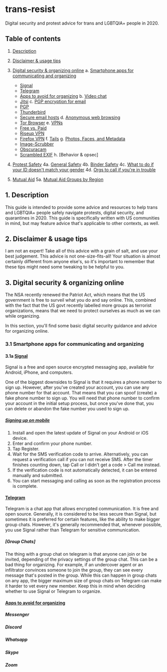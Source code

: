 # trans-resist
Digital security and protest advice for trans and LGBTQIA+ people in 2020.

## Table of contents

1. [ Description ](#desc)
2. [ Disclaimer & usage tips](#usage)
3. [Digital security & organizing online](#digisec)
  a. [Smartphone apps for communicating and organizing](#smartphone)
    * [Signal](#signal)
    * [Telegram](#telegram)
    * [Apps to avoid for organizing](#badapps)
  b. [Video chat](#vidchat)
    * [Jitsi](#jitsi)
  c. [PGP encryption for email](#pgpemail)
    * [PGP](#pgp)
    * [Thunderbird](#thunderbird)
    * [Secure email hosts](#secmail)
  d. [Anonymous web browsing](#anonweb)
    * [Tor Browser](#torbrowser)
  e. [VPNs](#vpn)
    * [Free vs. Paid](freevpaidvpn)
    * [Riseup VPN](#riseupvpn)
    * [Firefox VPN](#firefoxvpn)
  f. [Tails](#tails)
  g. [Photos, Faces, and Metadata](#photosmeta)
    * [Image-Scrubber](#imagescrubber)
    * [Obscuracam](#obscuracam)
    * [Scrambled EXIF](#scrambled)
  h. [Behavior & opsec]
  
4. [Protest Safety](#protestsafety)
  4a. [General Safety](#gensafety)
  4b. [Binder Safety](#binders)
  4c. [What to do if your ID doesn't match your gender](#govtid)
  4d. [Orgs to call if you're in trouble](#orgstocall)
  
5. [Mutual Aid](#mutaid)
  5a. [Mutual Aid Groups by Region](#mutaidreg)

<a name="desc"></a>
## 1. Description

This guide is intended to provide some advice and resources to help trans and LGBTQIA+ people safely navigate protests, digital security, and quarantines in 2020. This guide is specifically written with US communities in mind, but may feature advice that's applicable to other contexts, as well.

<a name="usage"></a>
## 2. Disclaimer & usage tips

I am not an expert! Take all of this advice with a grain of salt, and use your best judgement. 
This advice is not one-size-fits-all! Your situation is almost certainly different from anyone else's, so it's important to remember that these tips might need some tweaking to be helpful to you.

<a name="digisec"></a>
## 3. Digital security & organizing online

The NSA recently renewed the Patriot Act, which means that the US government is free to surveil what you do and say online. This, combined with the fact that the US govt recently labelled more groups as terrorist organizations, means that we need to protect ourselves as much as we can while organizing.

In this section, you'll find some basic digital security guidance and advice for organizing online.

<a name="smartphone"></a>
### 3.1 Smartphone apps for communicating and organizing

<a name="signal"></a>
#### 3.1a [Signal](https://signal.org/download/)

Signal is a free and open source encrypted messaging app, available for Android, iPhone, and computers.

One of the biggest downsides to Signal is that it requires a phone number to sign up. However, after you've created your account, you can use any phone number for that account. That means that you can spoof (create) a fake phone number to sign up. You will need that phone number to confirm your account in the initial setup process, but once you've done that, you can delete or abandon the fake number you used to sign up.

##### [Signing up on mobile](https://support.signal.org/hc/en-us/articles/360007318691-Register-a-phone-number)

   1. Install and open the latest update of Signal on your Android or iOS device.
   2. Enter and confirm your phone number.
   3. Tap Register.
   4. Wait for the SMS verification code to arrive. Alternatively, you can request a verification call if you can not receive SMS. After the timer finishes counting down, tap Call or I didn't get a code > Call me instead.
   5. If the verification code is not automatically detected, it can be entered manually and submitted. 
   6. You can start messaging and calling as soon as the registration process is complete. 

<a name="telegram"></a>
#### [Telegram](https://telegram.org/apps)

Telegram is a chat app that allows encrypted communication. It is free and open source. Generally, it is considered to be less secure than Signal, but sometimes it is preferred for certain features, like the ability to make bigger group chats. However, it's generally recommended that, whenever possible, you use Signal rather than Telegram for sensitive communication.

##### [Group Chats]

The thing with a group chat on telegram is that anyone can join or be invited, depending of the privacy settings of the group chat. This can be a bad thing for organizing. For example, if an undercover agent or an infiltrator convinces someone to join the group, they can see every message that's posted in the group. While this can happen in group chats on any app, the bigger maximum size of group chats on Telegram can make it harder to vet every new member. Keep this in mind when deciding whether to use Signal or Telegram to organize.

<a name="badapps"></a>
#### [Apps to avoid for organizing](#badapps)

##### Messenger

##### Discord

##### Whatsapp

##### Skype

##### Zoom
